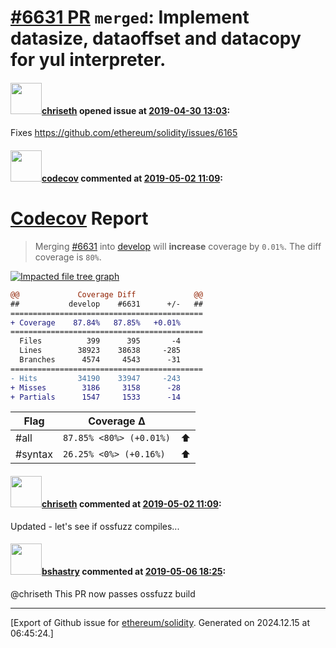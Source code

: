# [\#6631 PR](https://github.com/ethereum/solidity/pull/6631) `merged`: Implement datasize, dataoffset and datacopy for yul interpreter.

#### <img src="https://avatars.githubusercontent.com/u/9073706?v=4" width="50">[chriseth](https://github.com/chriseth) opened issue at [2019-04-30 13:03](https://github.com/ethereum/solidity/pull/6631):

Fixes https://github.com/ethereum/solidity/issues/6165

#### <img src="https://avatars.githubusercontent.com/in/254?v=4" width="50">[codecov](https://github.com/apps/codecov) commented at [2019-05-02 11:09](https://github.com/ethereum/solidity/pull/6631#issuecomment-488633456):

# [Codecov](https://codecov.io/gh/ethereum/solidity/pull/6631?src=pr&el=h1) Report
> Merging [#6631](https://codecov.io/gh/ethereum/solidity/pull/6631?src=pr&el=desc) into [develop](https://codecov.io/gh/ethereum/solidity/commit/e99efec0854f0849ef8fa6d4edac6d8c96164034?src=pr&el=desc) will **increase** coverage by `0.01%`.
> The diff coverage is `80%`.

[![Impacted file tree graph](https://codecov.io/gh/ethereum/solidity/pull/6631/graphs/tree.svg?width=650&token=87PGzVEwU0&height=150&src=pr)](https://codecov.io/gh/ethereum/solidity/pull/6631?src=pr&el=tree)

```diff
@@             Coverage Diff             @@
##           develop    #6631      +/-   ##
===========================================
+ Coverage    87.84%   87.85%   +0.01%     
===========================================
  Files          399      395       -4     
  Lines        38923    38638     -285     
  Branches      4574     4543      -31     
===========================================
- Hits         34190    33947     -243     
+ Misses        3186     3158      -28     
+ Partials      1547     1533      -14
```

| Flag | Coverage Δ | |
|---|---|---|
| #all | `87.85% <80%> (+0.01%)` | :arrow_up: |
| #syntax | `26.25% <0%> (+0.16%)` | :arrow_up: |

#### <img src="https://avatars.githubusercontent.com/u/9073706?v=4" width="50">[chriseth](https://github.com/chriseth) commented at [2019-05-02 11:09](https://github.com/ethereum/solidity/pull/6631#issuecomment-488633483):

Updated - let's see if ossfuzz compiles...

#### <img src="https://avatars.githubusercontent.com/u/2388185?v=4" width="50">[bshastry](https://github.com/bshastry) commented at [2019-05-06 18:25](https://github.com/ethereum/solidity/pull/6631#issuecomment-489723910):

@chriseth This PR now passes ossfuzz build


-------------------------------------------------------------------------------



[Export of Github issue for [ethereum/solidity](https://github.com/ethereum/solidity). Generated on 2024.12.15 at 06:45:24.]
